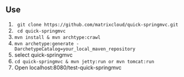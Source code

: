 ## Use
1. ``` git clone https://github.com/matrixcloud/quick-springmvc.git```
2. ``` cd quick-springmvc```
3. ``` mvn install & mvn archtype:crawl ```
4. ``` mvn archetype:generate -DarchetypeCatalog=your_local_maven_repository ```
5. select quick-springmvc
6. ``` cd quick-springmvc & mvn jetty:run or mvn tomcat:run ```
7. Open localhost:8080/test-quick-springmvc
